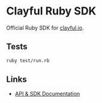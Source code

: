 # Clayful Ruby SDK

Official Ruby SDK for [clayful.io](http://clayful.io).

## Tests

```sh
ruby test/run.rb
```

## Links

- [API & SDK Documentation](http://doc.clayful.io)